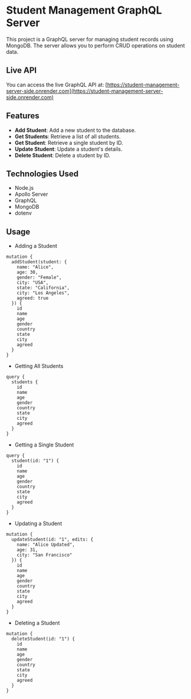 # Student Management GraphQL Server

This project is a GraphQL server for managing student records using MongoDB. The server allows you to perform CRUD operations on student data.

## Live API

You can access the live GraphQL API at: [https://student-management-server-side.onrender.com](https://student-management-server-side.onrender.com)

## Features

- **Add Student**: Add a new student to the database.
- **Get Students**: Retrieve a list of all students.
- **Get Student**: Retrieve a single student by ID.
- **Update Student**: Update a student's details.
- **Delete Student**: Delete a student by ID.

## Technologies Used

- Node.js
- Apollo Server
- GraphQL
- MongoDB
- dotenv

## Usage

- Adding a Student

```
mutation {
  addStudent(student: {
    name: "Alice",
    age: 30,
    gender: "Female",
    city: "USA",
    state: "California",
    city: "Los Angeles",
    agreed: true
  }) {
    id
    name
    age
    gender
    country
    state
    city
    agreed
  }
}
```

- Getting All Students

```
query {
  students {
    id
    name
    age
    gender
    country
    state
    city
    agreed
  }
}
```

- Getting a Single Student

```
query {
  student(id: "1") {
    id
    name
    age
    gender
    country
    state
    city
    agreed
  }
}
```

- Updating a Student

```
mutation {
  updateStudent(id: "1", edits: {
    name: "Alice Updated",
    age: 31,
    city: "San Francisco"
  }) {
    id
    name
    age
    gender
    country
    state
    city
    agreed
  }
}
```

- Deleting a Student

```
mutation {
  deleteStudent(id: "1") {
    id
    name
    age
    gender
    country
    state
    city
    agreed
  }
}
```
